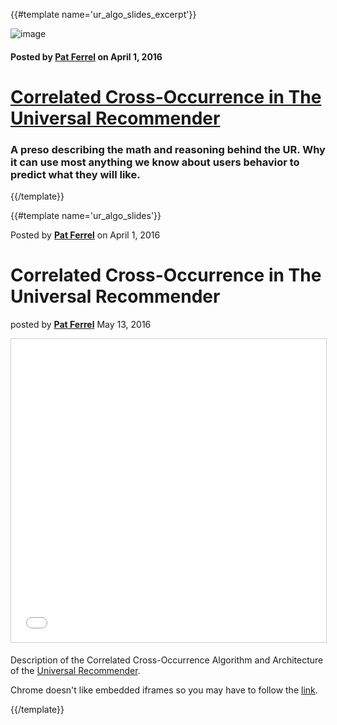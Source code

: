{{#template name='ur_algo_slides_excerpt'}}

![image](/blog/images/ur-algo-slides-220x220.png)

#### Posted by [**Pat Ferrel**](mailto:pat@actionml.com) on April 1, 2016

# [Correlated Cross-Occurrence in The Universal Recommender](/blog/{{template}})

### A preso describing the math and reasoning behind the UR. Why it can use most anything we know about users behavior to predict what they will like.  
{{/template}}

{{#template name='ur_algo_slides'}}

Posted by [**Pat Ferrel**](mailto:pat@actionml.com) on April 1, 2016

# Correlated Cross-Occurrence in The Universal Recommender
posted by [**Pat Ferrel**](mailto:pat@actionml.com) May 13, 2016

<iframe src="//www.slideshare.net/slideshow/embed_code/key/zO9IrJhWCt837l" width="595" height="485" frameborder="0" marginwidth="0" marginheight="0" scrolling="no" style="border:1px solid #CCC; border-width:1px; margin-bottom:5px; max-width: 100%;" allowfullscreen> </iframe>

Description of the Correlated Cross-Occurrence Algorithm and Architecture of the <a href="http://www.slideshare.net/pferrel/unified-recommender-39986309" target="_blank">Universal Recommender</a>.

Chrome doesn't like embedded iframes so you may have to follow the <a href="http://www.slideshare.net/pferrel/unified-recommender-39986309" target="_blank">link</a>.

{{/template}}
